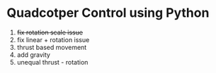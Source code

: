 # Quadcotper Control using Python

1. ~~fix rotation scale issue~~
2. fix linear + rotation issue
3. thrust based movement
4. add gravity
5. unequal thrust - rotation